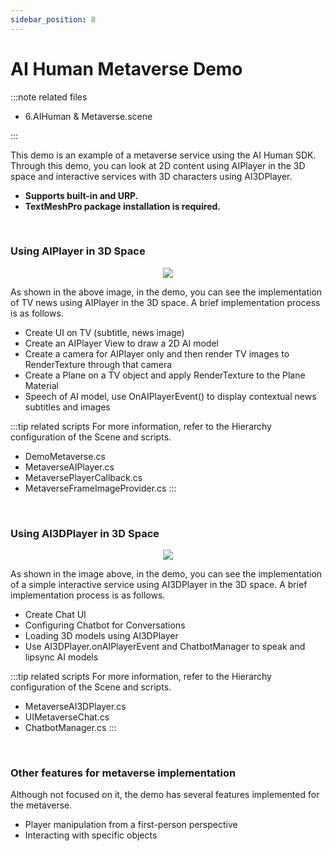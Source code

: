 ```yaml
---
sidebar_position: 8
---
```


# AI Human Metaverse Demo

:::note related files

- 6.AIHuman & Metaverse.scene

:::

This demo is an example of a metaverse service using the AI Human SDK. Through this demo, you can look at 2D content using AIPlayer in the 3D space and interactive services with 3D characters using AI3DPlayer.

- **Supports built-in and URP.**
- **TextMeshPro package installation is required.**


<br/>

### Using AIPlayer in 3D Space

<p align="center">
<img src="/img/aihuman/unity/metaverse_aiplayer.png" style={{zoom: "60%"}} />
</p>

As shown in the above image, in the demo, you can see the implementation of TV news using AIPlayer in the 3D space. A brief implementation process is as follows.

- Create UI on TV (subtitle, news image)
- Create an AIPlayer View to draw a 2D AI model
- Create a camera for AIPlayer only and then render TV images to RenderTexture through that camera
- Create a Plane on a TV object and apply RenderTexture to the Plane Material
- Speech of AI model, use OnAIPlayerEvent() to display contextual news subtitles and images

:::tip related scripts
For more information, refer to the Hierarchy configuration of the Scene and scripts.
- DemoMetaverse.cs
- MetaverseAIPlayer.cs
- MetaversePlayerCallback.cs
- MetaverseFrameImageProvider.cs
:::


<br/>

### Using AI3DPlayer in 3D Space

<p align="center">
<img src="/img/aihuman/unity/metaverse_ai3dplayer.png" style={{zoom: "60%"}} />
</p>

As shown in the image above, in the demo, you can see the implementation of a simple interactive service using AI3DPlayer in the 3D space. A brief implementation process is as follows.

- Create Chat UI
- Configuring Chatbot for Conversations
- Loading 3D models using AI3DPlayer
- Use AI3DPlayer.onAIPlayerEvent and ChatbotManager to speak and lipsync AI models

:::tip related scripts
For more information, refer to the Hierarchy configuration of the Scene and scripts.
- MetaverseAI3DPlayer.cs
- UIMetaverseChat.cs
- ChatbotManager.cs
:::


<br/>

### Other features for metaverse implementation

Although not focused on it, the demo has several features implemented for the metaverse.

- Player manipulation from a first-person perspective
- Interacting with specific objects